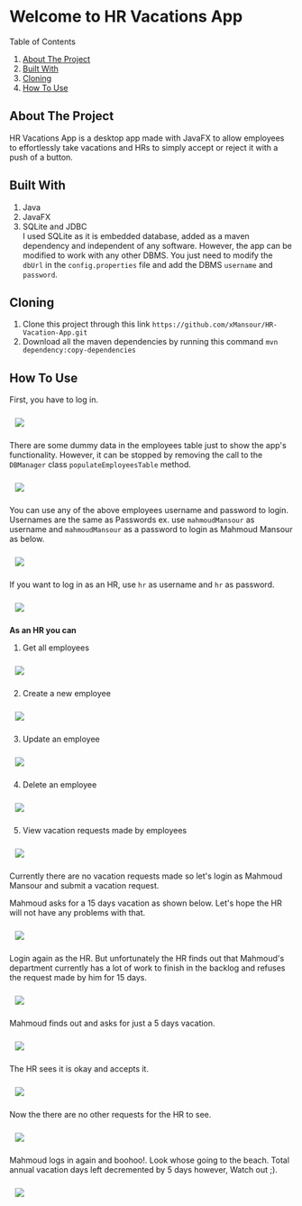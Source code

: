 # Welcome to HR Vacations App

Table of Contents
1. [About The Project](#about)
2. [Built With](#builtWith)
3. [Cloning](#cloning)
4. [How To Use](#howToUse)


## About The Project<a id='about'></a>
HR Vacations App is a desktop app made with JavaFX to allow employees to effortlessly take vacations and HRs to simply accept or reject it with a push of a button.


## Built With<a id='builtWith'>
1. Java
2. JavaFX
3. SQLite and JDBC  
   I used SQLite as it is embedded database, added as a maven dependency and independent of any software. However, the app can be modified to work with any other DBMS. You just need to modify the `dbUrl` in the `config.properties` file and add the DBMS `username` and `password`.


## Cloning<a id='cloning'>
1. Clone this project through this link `https://github.com/xMansour/HR-Vacation-App.git`
2. Download all the maven dependencies by running this command `mvn dependency:copy-dependencies
   `
## How To Use<a id='howToUse'></a>
First, you have to log in.

[<img src="/docs/screenshots/loginScreen.png"  hspace="10" vspace="10">]()

There are some dummy data in the employees table just to show the app's functionality. However, it can be stopped by removing the call to the `DBManager` class `populateEmployeesTable` method.

[<img src="/docs/screenshots/hrLogedInGetEmployees.png"  hspace="10" vspace="10">]()

You can use any of the above employees username and password to login. Usernames are the same as Passwords ex. use `mahmoudMansour` as username and `mahmoudMansour` as a password to login as Mahmoud Mansour as below.

[<img src="/docs/screenshots/employeeLogedIn.png"  hspace="10" vspace="10">]()

If you want to log in as an HR, use `hr` as username and `hr` as password.

[<img src="/docs/screenshots/hrLogedInGetEmployees.png"  hspace="10" vspace="10">]()

**As an HR you can**

1. Get all employees

[<img src="/docs/screenshots/hrLogedInGetEmployees.png"  hspace="10" vspace="10">]()

2. Create a new employee

[<img src="/docs/screenshots/hrLogedInCreateEmployee.png"  hspace="10" vspace="10">]()

3. Update an employee

[<img src="/docs/screenshots/hrLogedInUpdateEmployees.png"  hspace="10" vspace="10">]()

4. Delete an employee

[<img src="/docs/screenshots/hrLogedInDeleteEmployees.png"  hspace="10" vspace="10">]()

5. View vacation requests made by employees

[<img src="/docs/screenshots/hrLogedInVacationRequestsNone.png"  hspace="10" vspace="10">]()

Currently there are no vacation requests made so let's login as Mahmoud Mansour and submit a vacation request.

Mahmoud asks for a 15 days vacation as shown below. Let's hope the HR will not have any problems with that.

[<img src="/docs/screenshots/employeeAnnualVacationRequest.png"  hspace="10" vspace="10">]()

Login again as the HR. But unfortunately the HR finds out that Mahmoud's department currently has a lot of work to finish in the backlog and refuses the request made by him for 15 days.

[<img src="/docs/screenshots/employeeAnnualVacationRequestReject.png"  hspace="10" vspace="10">]()

Mahmoud finds out and asks for just a 5 days vacation.

[<img src="/docs/screenshots/employeeAnnualVacationRequest2.png"  hspace="10" vspace="10">]()

The HR sees it is okay and accepts it.

[<img src="/docs/screenshots/employeeAnnualVacationRequestAccept.png"  hspace="10" vspace="10">]()

Now the there are no other requests for the HR to see.

[<img src="/docs/screenshots/employeeAnnualVacationRequestAccept2.png"  hspace="10" vspace="10">]()

Mahmoud logs in again and boohoo!. Look whose going to the beach. Total annual vacation days left decremented by 5 days however, Watch out ;).

[<img src="/docs/screenshots/employeeLogedInRequestAccepted.png"  hspace="10" vspace="10">]()  


